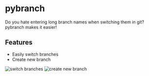 # pybranch

Do you hate entering long branch names when switching them in git? pybranch makes it easier!

## Features
* Easily switch branches
* Create new branch

![switch branches](https://i.ibb.co/j6c6vzZ/pybranch-02.png)
![create new branch](https://i.ibb.co/bgnCrt3/pybranch-01.png)
